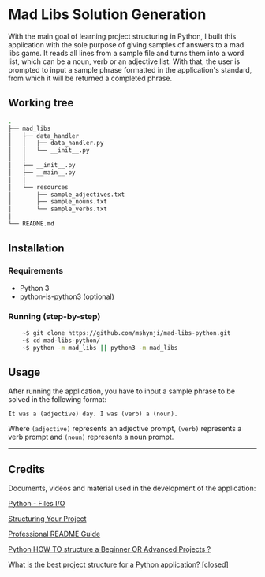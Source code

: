# Mad Libs Solution Generation

With the main goal of learning project structuring in Python, I built this application with the sole purpose of giving samples of answers to a mad libs game. It reads all lines from a sample file and turns them into a word list, which can be a noun, verb or an adjective list. With that, the user is prompted to input a sample phrase formatted in the application's standard, from which it will be returned a completed phrase.

## Working tree
```bash
.
├── mad_libs
│   ├── data_handler
│   │   ├── data_handler.py
│   │   └── __init__.py
│   │
│   ├── __init__.py
│   ├── __main__.py
│   │
│   └── resources
│       ├── sample_adjectives.txt
│       ├── sample_nouns.txt
│       └── sample_verbs.txt
│   
└── README.md
```

## Installation
### Requirements
- Python 3
- python-is-python3 (optional)

### Running (step-by-step)
```bash
    ~$ git clone https://github.com/mshynji/mad-libs-python.git
    ~$ cd mad-libs-python/
    ~$ python -m mad_libs || python3 -m mad_libs
```

## Usage
After running the application, you have to input a sample phrase to be solved in the following format:

```It was a (adjective) day. I was (verb) a (noun).```

Where `(adjective)` represents an adjective prompt, `(verb)` represents a verb prompt and `(noun)` represents a noun prompt.

---
## Credits
Documents, videos and material used in the development of the application:

[Python - Files I/O](https://www.tutorialspoint.com/python/python_files_io.htm)

[Structuring Your Project](https://docs.python-guide.org/writing/structure/)

[Professional README Guide](https://coding-boot-camp.github.io/full-stack/github/professional-readme-guide)

[Python HOW TO structure a Beginner OR Advanced Projects ?](https://www.youtube.com/watch?v=6OSpm4uXqDw)

[What is the best project structure for a Python application? [closed]](https://stackoverflow.com/questions/193161/what-is-the-best-project-structure-for-a-python-application)
